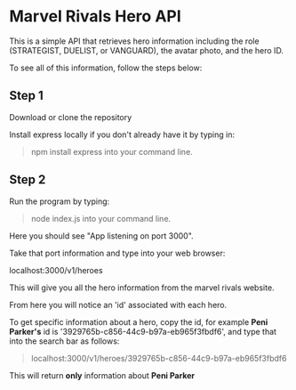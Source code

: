 # Marvel Rivals Hero API 

This is a simple API that retrieves hero information including the role (STRATEGIST, DUELIST, or VANGUARD), the avatar photo, and the hero ID.

To see all of this information, follow the steps below:

## Step 1

Download or clone the repository

Install express locally if you don't already have it by typing in:
> npm install express
into your command line.

## Step 2

Run the program by typing:
> node index.js
into your command line.

Here you should see "App listening on port 3000".

Take that port information and type into your web browser:

localhost:3000/v1/heroes

This will give you all the hero information from the marvel rivals website.

From here you will notice an 'id' associated with each hero.

To get specific information about a hero, copy the id, for example **Peni Parker's** id is '3929765b-c856-44c9-b97a-eb965f3fbdf6', and type that into the search bar as follows:

> localhost:3000/v1/heroes/3929765b-c856-44c9-b97a-eb965f3fbdf6

This will return **only** information about **Peni Parker**
